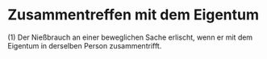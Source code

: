 # Zusammentreffen mit dem Eigentum

(1) Der Nießbrauch an einer beweglichen Sache erlischt, wenn er mit dem Eigentum in derselben Person zusammentrifft.